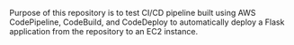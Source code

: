 Purpose of this repository is to test CI/CD pipeline built using AWS CodePipeline, CodeBuild, and CodeDeploy to automatically deploy a Flask application from the repository to an EC2 instance.
